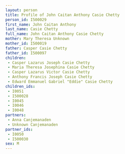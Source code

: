 ```yaml
---
layout: person
title: Profile of John Caitan Anthony Casie Chetty
person_id: I500029
first_name: John Caitan Anthony
last_name: Casie Chetty
full_name: John Caitan Anthony Casie Chetty
mother: Mary Theresa Unknown
mother_id: I500019
father: Casper Casie Chetty
father_id: I500097
children:
 - Casper Lazarus Joseph Casie Chetty
 - Maria Theresa Josephina Casie Chetty
 - Casper Lazarus Victor Casie Chetty
 - Anthony Francis Joseph Casie Chetty
 - Edward Emmanuel Gabriel "Eddie" Casie Chetty
children_ids:
 - I0051
 - I500028
 - I0045
 - I0046
 - I0048
partners:
 - Anna Canjemanaden
 - Unknown Canjemanaden
partner_ids:
 - I0050
 - I500030
sex: M
---
```


